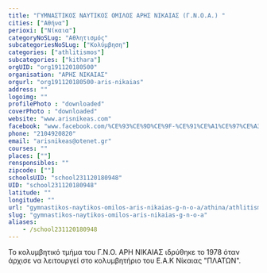 ```yaml
---
title: "ΓΥΜΝΑΣΤΙΚΟΣ ΝΑΥΤΙΚΟΣ ΟΜΙΛΟΣ ΑΡΗΣ ΝΙΚΑΙΑΣ (Γ.Ν.Ο.Α.) "
cities: ["Αθήνα"]
perioxi: ["Νίκαια"]
categoryNoSLug: "Αθλητισμός"
subcategoriesNoSLug: ["Κολύμβηση"]
categories: ["athlitismos"]
subcategories: ["kithara"]
orgUID: "org191120180500"
organisation: "ΑΡΗΣ ΝΙΚΑΙΑΣ"
orgurl: "org191120180500-aris-nikaias"
address: ""
logoimg: ""
profilePhoto : "downloaded"
coverPhoto : "downloaded"
website: "www.arisnikeas.com"
facebook: "www.facebook.com/%CE%93%CE%9D%CE%9F-%CE%91%CE%A1%CE%97%CE%A3-%CE%9D%CE%B9%CE%BA%CE%B1%CE%AF%CE%B1%CF%82-%CE%9A%CE%BF%CE%BB%CF%8D%CE%BC%CE%B2%CE%B7%CF%83%CE%B7-1631237493567499/"
phone: "2104920820"
email: "arisnikeas@otenet.gr"
courses: ""
places: [""]
rensponsibles: ""
zipcode: [""]
schoolsUID: "school231120180948"
UID: "school231120180948"
latitude: ""
longitude: ""
url: "gymnastikos-naytikos-omilos-aris-nikaias-g-n-o-a/athina/athlitismos/kithara"
slug: "gymnastikos-naytikos-omilos-aris-nikaias-g-n-o-a"
aliases:
    - /school231120180948
---
```



Το κολυμβητικό τμήμα του Γ.Ν.Ο. ΑΡΗ ΝΙΚΑΙΑΣ ιδρύθηκε το 1978 όταν άρχισε να λειτουργεί στο κολυμβητήριο του Ε.Α.Κ Νίκαιας &quot;ΠΛΑΤΩΝ&quot;.

